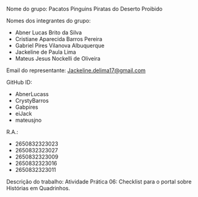 Nome do grupo: Pacatos Pinguins Piratas do Deserto Proibido <br>

Nomes dos integrantes do grupo: 
- Abner Lucas Brito da Silva
- Cristiane Aparecida Barros Pereira
- Gabriel Pires Vilanova Albuquerque
- Jackeline de Paula Lima
- Mateus Jesus Nockelli de Oliveira<br>

Email do representante: Jackeline.delima17@gmail.com<br>

GitHub ID:
- AbnerLucass
- CrystyBarros
- Gabpires
- eiJack
- mateusjno <br>

R.A.:
- 2650832323023
- 2650832323027
- 2650832323009
- 2650832323016
- 2650832323011

Descrição do trabalho: Atividade Prática 06: Checklist para o portal sobre Histórias em Quadrinhos.
